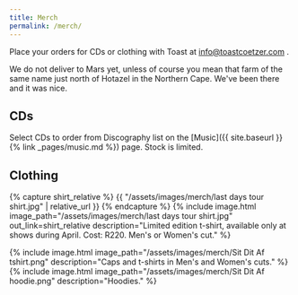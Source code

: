 ```yaml
---
title: Merch
permalink: /merch/
---
```


Place your orders for CDs or clothing with Toast at <info@toastcoetzer.com> .

We do not deliver to Mars yet, unless of course you mean that farm of the same name just north of Hotazel in the Northern Cape. We've been there and it was nice.



## CDs

Select CDs to order from Discography list on the [Music]({{ site.baseurl }}{% link _pages/music.md %}) page. Stock is limited.


## Clothing

{% capture shirt_relative %}
    {{ "/assets/images/merch/last days tour shirt.jpg" | relative_url }}
{% endcapture %}
{% include image.html
    image_path="/assets/images/merch/last days tour shirt.jpg"
    out_link=shirt_relative
    description="Limited edition t-shirt, available only at shows during April. Cost: R220. Men's or Women's cut."
%}


<div class="medium">
    {% include image.html
        image_path="/assets/images/merch/Sit Dit Af tshirt.png"
        description="Caps and t-shirts in Men's and Women's cuts."
    %}
</div>

<div class="medium">
    {% include image.html
        image_path="/assets/images/merch/Sit Dit Af hoodie.png"
        description="Hoodies."
    %}
</div>
